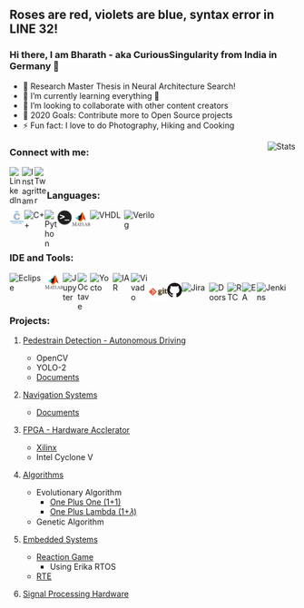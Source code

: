 ## Roses are red, violets are blue, syntax error in LINE 32!
### Hi there, I am Bharath - aka CuriousSingularity from India in Germany 👋

- 🔭 Research Master Thesis in Neural Architecture Search!
- 🌱 I’m currently learning everything 🤣
- 👯 I’m looking to collaborate with other content creators
- 🥅 2020 Goals: Contribute more to Open Source projects
- ⚡ Fun fact: I love to do Photography, Hiking and Cooking

<img align="right" alt="Stats" src="https://github-readme-stats.vercel.app/api?username=curioussingularity&show_icons=true&hide_border=true&count_private=true" />

### Connect with me:

[<img align="left" alt="LinkedIn" width="22px" src="https://cdn.jsdelivr.net/npm/simple-icons@v3/icons/linkedin.svg" />][linkedin]
[<img align="left" alt="Instagram" width="22px" src="https://cdn.jsdelivr.net/npm/simple-icons@v3/icons/instagram.svg" />][instagram]
[<img align="left" alt="Twitter" width="22px" src="https://cdn.jsdelivr.net/npm/simple-icons@v3/icons/twitter.svg" />][twitter]
<!-- Yet to add Links - the website, Youtube, ...
[<img align="left" alt="codeSTACKr.com" width="22px" src="https://raw.githubusercontent.com/iconic/open-iconic/master/svg/globe.svg" />][website]
[<img align="left" alt="YouTube" width="22px" src="https://cdn.jsdelivr.net/npm/simple-icons@v3/icons/youtube.svg" />][youtube]
-->

<br />

### Languages:

<img align="left" alt="C" width="26px" src="https://raw.githubusercontent.com/github/explore/80688e429a7d4ef2fca1e82350fe8e3517d3494d/topics/c/c.png" />
<img align="left" alt="C++" width="36px" src="https://raw.githubusercontent.com/github/explore/80688e429a7d4ef2fca1e82350fe8e3517d3494d/topics/cpp/cpp.png.png" />
<img align="left" alt="Python" width="22px" src="https://avatars0.githubusercontent.com/u/1525981?s=200&v=4" />
<img align="left" alt="Terminal" width="26px" src="https://raw.githubusercontent.com/github/explore/80688e429a7d4ef2fca1e82350fe8e3517d3494d/topics/terminal/terminal.png" />
<img align="left" alt="Matlab" width="32px" src="https://raw.githubusercontent.com/github/explore/80688e429a7d4ef2fca1e82350fe8e3517d3494d/topics/matlab/matlab.png" />
<img align="left" alt="VHDL" width="60px" src="https://user-images.githubusercontent.com/13907836/40860170-456f191c-6599-11e8-9de3-d3df05b6322f.jpg" />
<img align="left" alt="Verilog" width="60px" src="https://s3.amazonaws.com/s3-blogs.mentor.com/verificationhorizons/files/2018/02/systemverilog-logo.jpg" />

<br />
<br />
<br />

### IDE and Tools:
<img align="left" alt="Eclipse" width="62px" src="https://www.eclipse.org/artwork/images/v2/eclipse-mp-ready-800x273.png" />
<img align="left" alt="Matlab" width="32px" src="https://raw.githubusercontent.com/github/explore/80688e429a7d4ef2fca1e82350fe8e3517d3494d/topics/matlab/matlab.png" />
<img align="left" alt="Jupyter" width="26px" src="https://upload.wikimedia.org/wikipedia/commons/thumb/3/38/Jupyter_logo.svg/1200px-Jupyter_logo.svg.png" />
<img align="left" alt="Octave" width="22px" src="https://www.gnu.org/software/octave/img/octave-logo.png" />
<img align="left" alt="Yocto" width="40px" src="https://xebialabs.com/wp-content/uploads/2018/10/yoctoproject-logo-1.jpg" />
<img align="left" alt="IAR" width="32px" src="https://mb.cision.com/Public/386/2689824/b09ecf6feaa48db5_800x800ar.jpg" />
<img align="left" alt="Vivado" width="32px" src="https://i.pinimg.com/474x/15/7c/29/157c29f55d40b70d8cb5f4e88437f803.jpg" />
<br />
<img align="left" alt="Git" width="32px" src="https://raw.githubusercontent.com/github/explore/80688e429a7d4ef2fca1e82350fe8e3517d3494d/topics/git/git.png" />
<img align="left" alt="GitHub" width="26px" src="https://raw.githubusercontent.com/github/explore/78df643247d429f6cc873026c0622819ad797942/topics/github/github.png" />
<img align="left" alt="Jira" width="48px" src="https://logos-download.com/wp-content/uploads/2016/09/Jira_logo.png" />
<img align="left" alt="Doors" width="32px" src="https://www.automation-consultants.com/wp-content/uploads/IBM-Doors-300-1.png" />
<img align="left" alt="RTC" width="26px" src="https://www.automation-consultants.com/wp-content/uploads/IBM_Rational_Team_Concert-e1564148888416.png" />
<img align="left" alt="EA" width="26px" src="https://www.iag.biz/wp-content/uploads/2016/08/Sparx-Enterprise-Architect-Logo.png" />
<img align="left" alt="Jenkins" width="52px" src="https://www.zend.com/sites/zend/files/image/2019-09/logo-jenkins.jpg" />

<br />
<br />

### Projects:

  1. [Pedestrain Detection - Autonomous Driving](https://github.com/CuriousSingularity/Pedestrain-Detection-AutonomousDriving)
      * OpenCV
      * YOLO-2
      * [Documents](https://github.com/CuriousSingularity/Pedestrain-Detection-AutonomousDriving/blob/master/Docs/Project.pdf)

  2. [Navigation Systems](https://github.com/CuriousSingularity/Navigation-System)
      * [Documents](https://github.com/CuriousSingularity/Navigation-System/tree/master/NavigationSystem/Documents)
      
  3. [FPGA - Hardware Acclerator](https://github.com/CuriousSingularity/FPGA-HW-Accelerator)
      * [Xilinx](https://github.com/CuriousSingularity/FPGA-HW-Accelerator/tree/master/Xilinx_Zynq)
      * Intel Cyclone V

  4. [Algorithms](https://github.com/CuriousSingularity/algorithms)
      * Evolutionary Algorithm
        * [One Plus One (1+1)](https://github.com/CuriousSingularity/algorithms/blob/master/one_plus_1_and_1_plus_lambda_ea.ipynb)
        * [One Plus Lambda (1+𝜆)](https://github.com/CuriousSingularity/algorithms/blob/master/one_plus_1_and_1_plus_lambda_ea.ipynb)
      * Genetic Algorithm

  5. [Embedded Systems](https://github.com/CuriousSingularity/embedded-sytems)
      * [Reaction Game](https://github.com/CuriousSingularity/embedded-sytems/tree/master/Cypress/PSoC/reaction_game_os)
        * Using Erika RTOS
      * [RTE](https://github.com/CuriousSingularity/embedded-sytems/tree/master/Cypress/PSoC/rte)
  
  6. [Signal Processing Hardware](https://github.com/CuriousSingularity/SignalProcessingHardware)
  
<!--
**CuriousSingularity/CuriousSingularity** is a ✨ _special_ ✨ repository because its `README.md` (this file) appears on your GitHub profile.

Here are some ideas to get you started:

- 🔭 I’m currently working on ...
- 🌱 I’m currently learning ...
- 👯 I’m looking to collaborate on ...
- 🤔 I’m looking for help with ...
- 💬 Ask me about ...
- 📫 How to reach me: ...
- 😄 Pronouns: ...
- ⚡ Fun fact: ...
-->


[twitter]: https://twitter.com/i_am_bharathr
[instagram]: https://www.instagram.com/i_am_bharath/
[linkedin]: https://www.linkedin.com/in/iambharathr/
<!--
[website]: https://codeSTACKr.com
[youtube]: https://youtube.com/codeSTACKr
-->
